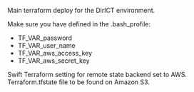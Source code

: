 Main terraform deploy for the DirICT environment.

Make sure you have defined in the .bash_profile:
- TF_VAR_password
- TF_VAR_user_name
- TF_VAR_aws_access_key
- TF_VAR_aws_secret_key

Swift Terraform setting for remote state backend set to AWS. 
Terraform.tfstate file to be found on Amazon S3.
